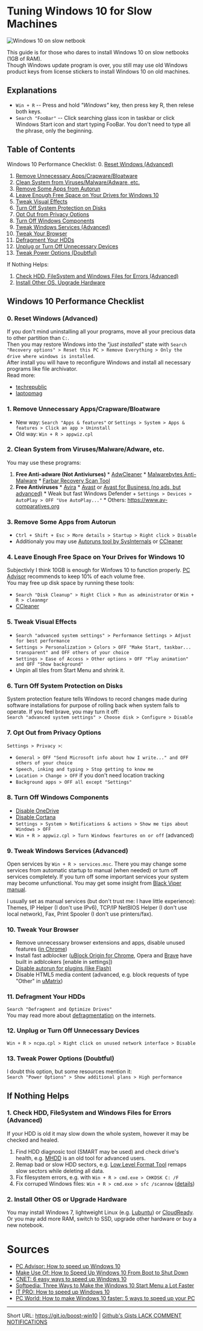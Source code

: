 # Tuning Windows 10 for Slow Machines

![Windows 10 on slow netbook](http://i.ebayimg.com/00/s/MTIwMFgxNjAw/z/nHoAAOSwDNdVvxgT/$_57.JPG)

This guide is for those who dares to install Windows 10 on slow netbooks (1GB of RAM).  
Though Windows update program is over, you still may use old Windows product keys from license stickers to install Windows 10 on old machines.

## Explanations

* `Win + R` -- Press and hold _"Windows"_ key, then press key R, then relese both keys.
* `Search "FooBar"`  -- Click searching glass icon in taskbar or click Windows Start icon and start typing FooBar. You don't need to type all the phrase, only the beginning. 

## Table of Contents

Windows 10 Performance Checklist:
  0. [Reset Windows (Advanced)](#0-reset-windows-advanced)
  1. [Remove Unnecessary Apps/Crapware/Bloatware](#1-remove-unnecessary-appscrapwarebloatware)
  2. [Clean System from Viruses/Malware/Adware, etc.](#2-clean-system-from-virusesmalwareadware-etc)
  3. [Remove Some Apps from Autorun](#3-remove-some-apps-from-autorun)
  4. [Leave Enough Free Space on Your Drives for Windows 10](#4-leave-enough-free-space-on-your-drives-for-windows-10)
  5. [Tweak Visual Effects](#5-tweak-visual-effects)
  6. [Turn Off System Protection on Disks](#6-turn-off-system-protection-on-disks)
  7. [Opt Out from Privacy Options](#7-opt-out-from-privacy-options)
  8. [Turn Off Windows Components](#8-turn-off-windows-components)
  9. [Tweak Windows Services (Advanced)](#9-tweak-windows-services-advanced)
  10. [Tweak Your Browser](#10-tweak-your-browser)
  11. [Defragment Your HDDs](#11-defragment-your-hdds)
  12. [Unplug or Turn Off Unnecessary Devices](#12-unplug-or-turn-off-unnecessary-devices)
  13. [Tweak Power Options (Doubtful)](#13-tweak-power-options-doubtful)

If Nothing Helps:
  1. [Check HDD, FileSystem and Windows Files for Errors (Advanced)](#1-check-hdd-filesystem-and-windows-files-for-errors-advanced)
  2. [Install Other OS. Upgrade Hardware](#2-install-other-os-upgrade-hardware)

## Windows 10 Performance Checklist

### 0. Reset Windows (Advanced)

If you don't mind uninstalling all your programs, move all your precious data to other partition than `C:`.  
Then you may restore Windows into the _"just installed"_ state with `Search "Recovery options" > Reset this PC > Remove Everything > Only the drive where windows is installed`.  
After install you will have to reconfigure Windows and install all necessary programs like file archivator.  
Read more:
  * [techrepublic](http://www.techrepublic.com/article/reset-your-windows-10-system-with-the-remove-everything-option)
  * [laptopmag]( http://www.laptopmag.com/articles/reset-windows-10-pc )

### 1. Remove Unnecessary Apps/Crapware/Bloatware
* New way: `Search "Apps & features"` or `Settings > System > Apps & features > Click an app > Uninstall`
* Old way: `Win + R > appwiz.cpl`

### 2. Clean System from Viruses/Malware/Adware, etc.

You may use these programs:
  1. __Free Anti-adware (Not Antiviurses)__
    * [AdwCleaner](https://toolslib.net/downloads/viewdownload/1-adwcleaner)
    * [Malwarebytes Anti-Malware](https://www.malwarebytes.com)
    * [Farbar Recovery Scan Tool](http://www.geekstogo.com/forum/topic/335081-frst-tutorial-how-to-use-farbar-recovery-scan-tool)
  2. __Free Antiviruses__
    * [Avira](https://avira.com)
    * [Avast](https://avast.com) or [Avast for Business (no ads, but advanced)](https://business.avast.com)
    * Weak but fast Windows Defender + `Settings > Devices > AutoPlay > OFF "Use AutoPlay..."`
    * Others: https://www.av-comparatives.org

### 3. Remove Some Apps from Autorun
* `Ctrl + Shift + Esc > More details > Startup > Right click > Disable`
* Additionaly you may use [Autoruns tool by SysInternals](https://technet.microsoft.com/en-us/sysinternals/bb963902.aspx) or [CCleaner]

### 4. Leave Enough Free Space on Your Drives for Windows 10
Subjectivly I think 10GB is enough for Winfows 10 to function properly. [PC Advisor] recommends to keep 10% of each volume free.  
You may free up disk space by running these tools:
  * `Search "Disk Cleanup" > Right Click > Run as administrator` or `Win + R > cleanmgr`
  * [CCleaner]

[CCleaner]: https://www.piriform.com/ccleaner

### 5. Tweak Visual Effects
* `Search "advanced system settings" > Performance Settings > Adjust for best performance`
* `Settings > Personalization > Colors > OFF "Make Start, taskbar... transparent" and OFF others of your choice`
* `Settings > Ease of Access > Other options > OFF "Play animation" and OFF "Show background"`
* Unpin all tiles from Start Menu and shrink it.

### 6. Turn Off System Protection on Disks
System protection feature tells Windows to record changes made during software installations for purpose of rolling back when system fails to operate. If you feel brave, you may turn it off:  
`Search "advanced system settings" > Choose disk > Configure > Disable`

### 7. Opt Out from Privacy Options

`Settings > Privacy >`:
  * `General > OFF "Send Microsoft info about how I write..." and OFF others of your choice`
  * `Speech, inking and typing > Stop getting to know me`
  * `Location > Change > OFF` if you don't need location tracking
  * `Background apps > OFF all except "Settings"`

### 8. Turn Off Windows Components
* [Disable OneDrive](http://www.howtogeek.com/225973/how-to-disable-onedrive-and-remove-it-from-file-explorer-on-windows-10)
* [Disable Cortana](http://www.howtogeek.com/265027/how-to-disable-cortana-in-windows-10)
* `Settings > System > Notifications & actions > Show me tips about Windows > OFF`
* `Win + R > appwiz.cpl > Turn Windows feartures on or off` (advanced)

### 9. Tweak Windows Services (Advanced)

Open services by `Win + R > services.msc`. There you may change some services from automatic startup to manual (when needed) or turn off services completely. If you turn off some important services your system may become unfunctional. You may get some insight from [Black Viper manual](http://www.blackviper.com/service-configurations/black-vipers-windows-10-service-configurations).

I usually set as manual services (but don't trust me: I have little experience): Themes, IP Helper (I don't use IPv6), TCP/IP NetBIOS Helper (I don't use local network), Fax, Print Spooler (I don't use printers/fax).

### 10. Tweak Your Browser
* Remove unnecessary browser extensions and apps, disable unused features ([in Chrome](https://support.google.com/chrome_webstore/answer/2664769))
* Install fast adblocker ([uBlock Origin for Chrome](https://chrome.google.com/webstore/detail/ublock-origin/cjpalhdlnbpafiamejdnhcphjbkeiagm), Opera and [Brave](https://brave.com) have built in adblcokers [enable in settings])
* [Disable autorun for plugins (like Flash)](http://www.pcworld.com/article/2858421/internet/how-to-stop-autoplay-videos.html)
* Disable HTML5 media content (advanced, e.g. block requests of type "Other" in [uMatrix](https://chrome.google.com/webstore/detail/umatrix/ogfcmafjalglgifnmanfmnieipoejdcf))

### 11. Defragment Your HDDs

`Search "Defragment and Optimize Drives"`  
You may read more about [defragmentation](http://lifehacker.com/5976424/what-is-defragging-and-do-i-need-to-do-it-to-my-computer) on the internets.

### 12. Unplug or Turn Off Unnecessary Devices

`Win + R > ncpa.cpl > Right click on unused network interface > Disable`

### 13. Tweak Power Options (Doubtful)

I doubt this option, but some resources mention it:  
`Search "Power Options" > Show additional plans > High performance`

## If Nothing Helps

### 1. Check HDD, FileSystem and Windows Files for Errors (Advanced)

If your HDD is old it may slow down the whole system, however it may be checked and healed.

1. Find HDD diagnosic tool (SMART may be used) and check drive's health, e.g. [MHDD](http://hddguru.com/software/2005.10.02-MHDD) is an old tool for advanced users.
2. Remap bad or slow HDD sectors, e.g. [Low Level Format Tool](http://hddguru.com/software/HDD-LLF-Low-Level-Format-Tool) remaps slow sectors while deleting all data.
3. Fix filesystem errors, e.g. with `Win + R > cmd.exe > CHKDSK C: /F`
4. Fix corruped Windows files: `Win + R > cmd.exe > sfc /scannow` ([details](http://www.howtogeek.com/howto/windows-vista/verify-the-integrity-of-windows-vista-system-files))

### 2. Install Other OS or Upgrade Hardware

You may install Windows 7, lightweight Linux (e.g. [Lubuntu](http://lubuntu.net)) or [CloudReady](https://www.neverware.com).
Or you may add more RAM, switch to SSD, upgrade other hardware or buy a new notebook.

# Sources

* [PC Advisor: How to speed up Windows 10][PC Advisor]
* [Make Use Of: How to Speed Up Windows 10 From Boot to Shut Down][Make Use Of]
* [CNET: 6 easy ways to speed up Windows 10][CNET]
* [Softpedia: Three Ways to Make the Windows 10 Start Menu a Lot Faster][Softpedia]
* [IT PRO: How to speed up Windows 10][IT PRO]
* [PC World: How to make Windows 10 faster: 5 ways to speed up your PC][PC World]

[PC Advisor]: http://www.pcadvisor.co.uk/how-to/windows/how-speed-up-windows-10-how-make-windows-10-faster-3631916
[Make Use Of]: http://www.makeuseof.com/tag/speed-windows-10-boot-shut
[CNET]: https://www.cnet.com/how-to/6-easy-ways-to-speed-up-windows-10
[Softpedia]: http://news.softpedia.com/news/three-ways-to-make-the-windows-10-start-menu-a-lot-faster-490584.shtml
[IT PRO]: http://www.itpro.co.uk/operating-systems/26138/how-to-speed-up-windows-10-2
[PC World]: http://www.pcworld.com/article/3030200/windows/how-to-make-windows-10-faster-5-ways-to-speed-up-your-pc.html

---------------------------

Short URL: https://git.io/boost-win10 | [Github's Gists LACK COMMENT NOTIFICATIONS](https://github.com/isaacs/github/issues/21)